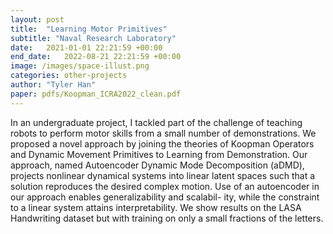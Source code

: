 ```yaml
---
layout: post
title:  "Learning Motor Primitives"
subtitle: "Naval Research Laboratory"
date:   2021-01-01 22:21:59 +00:00
end_date:   2022-08-21 22:21:59 +00:00
image: /images/space-illust.png
categories: other-projects
author: "Tyler Han"
paper: pdfs/Koopman_ICRA2022_clean.pdf
---
```

In an undergraduate project, I tackled part of the challenge of teaching robots to perform
motor skills from a small number of
demonstrations. We proposed a novel approach
by joining the theories of Koopman Operators
and Dynamic Movement Primitives to Learning
from Demonstration. Our approach, named Autoencoder Dynamic Mode Decomposition (aDMD),
projects nonlinear dynamical systems into linear
latent spaces such that a solution reproduces the
desired complex motion. Use of an autoencoder in
our approach enables generalizability and scalabil-
ity, while the constraint to a linear system attains
interpretability.
We show results on the LASA Handwriting dataset but with training on
only a small fractions of the letters.